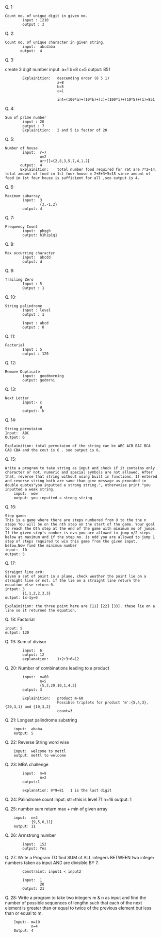 ﻿Q. 1:

	Count no. of unique digit in given no.
            input : 1210
            output : 3

Q. 2:

	Count no. of unique character in given string.
            input:	abcdaba
           output: 	4
			   
Q. 3:

   create 3 digit number
			input:	a=1
					b=8
					c=5
		   output:	851
					
			Explainition:	descending order (8 5 1)
							a=8
							b=5
							c=1
							
							int=(100*a)+(10*b)+(c)=(100*1)+(10*5)+(1)=851
							
Q. 4:

	Sum of prime number
			input : 20
            output : 7
			Explainition:	2 and 5 is factor of 20
			
Q. 5:

	Number of house
			input:	r=7
					u=2
					arr[]={2,8,3,5,7,4,1,2}
		   output:  4
		   Explainition:	total number food required for rat are 7*2=14, total amount of food in 1st four house = 2+8+3+5=18 since amount of food in 1st four house is sufficient for all ,soo output is 4.	   

Q. 6:

	Maximum subarray
			input: 	3
					{3,-1,2}
			output: 4
			
Q. 7:

 	Frequency Count
			input:  phqgh
			output: h1h2p1q1
			
Q. 8:

	Max occurring character
			input:  abcdd
			output: d
			
Q. 9:

	Trailing Zero
            Input : 5
            Output : 1
			
Q. 10:

	String palindrome
            Input : level
            output : 1

            Input : abcd
            output : 0
			
Q. 11:

	Factorial
			Input : 5
            output : 120

Q. 12:

	Remove Duplicate
			input:  goodmorning
			output: godmrni

Q. 13:

	Next Letter
			input:- c
					g
			output:- k

Q. 14:	

	String permutaion
	Input:	ABC
	Output:	6
	
	Explainition: total permutaion of the string can be ABC ACB BAC BCA CAB CBA and the cout is 6 . soo output is 6.
	
Q. 15:	

	Write a program to take string as input and check if it contains only character or not, numeric and special symbols are not allowed. After that, reverse that string without using built in functions. If entered and reverse string both are same than give message as provided in double quotes"you inputted a strong string.", otherwvise print "you inputted a weak string.
		input:	wow
		output:	you inputted a strong string
		
Q. 16:

	Step game:	
	This is a game where there are steps numbered from 0 to the the n steps You will be on the nth step on the start of the game. Your goal to reach the Oth step at the end of the game with minimum no of jumps. If the given step's number is evn you are allowed to jump n/2 steps below at maximum and if the step no. is odd you are allowed to jump 1 step of steps required to win this game from the given input. below.Now find the minimum number
	input:	10
	output: 5
	
Q. 17:	

	Straignt line or0:
	Given a set of point in a plane, check weather the point lie on a straight line or not. if the lie on a straight line return the equation else return 0.
	intput:	3
			{1,1,2,2,3,3}
	output: 1x-1y=0
	
	Explainition: the three point here are [11] [22] [33]. these lie on a line so it returned the equation.

Q. 18:	Factorial

	input: 5
	output: 120

Q. 19:	Sum of divisor
			
			input:	6
			output: 12
			explanation:	1+2+3+6=12
			
Q. 20:	Number of combinations leading to a product

			input:	m=60
					n=5
					{5,3,20,10,1,4,2}
			output:	3
			
			Explainition:	product m-60
							Possible triplets for product 'm':{5,4,3},{20,3,1} and {10,3,2}
							count=3
							
Q. 21:  Longest palindrome substring

		input:	ababa
		output:	5
		
Q. 22:	Reverse String word wise

		input:	welcome to mettl
		output: mettl to welcome
		
Q. 23:	MBA challenge
			
			input:	m=9
					n=2
			output:1
			
			explanation: 9*9=81   1 is the last digit
			
Q. 24:	Palindrome count
			input: 	str=this is level 71
					n=16
			output:	1
			
Q. 25:	number sum
		return max + min of given array
		
		input:	n=4
				{9,5,0,11}
		output:	11
		
Q.	26:	Armstrong number
			
			input:	153
			output:	Yes
			
Q.  27:	Write a Program TO find SUM of ALL integers BETWEEN two integer numbers taken as input AND are divisible BY 7.
			
			Constraint: input1 < input2 

			Input: 	1
					20 
			Output: 21
			
Q.	28:	Write a program to take two integers m & n as input and find the number of possible sequences of lengthn such that each of the next element is greater than or equal to twice of the previous element but less than or equal to m. 

		Input:-	m=10
				n=4
		Output: 4